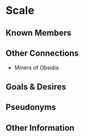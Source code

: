 # Scale
## Known Members

## Other Connections
- Miners of Obsidia

## Goals & Desires

## Pseudonyms

## Other Information